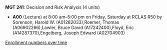 **MGT 241**: Decision and Risk Analysis (4 units)

- **A00** (Lecture) at 8:00 am–5:00 pm on Friday, Saturday at RCLAS R50 by Sorenson, Harold W. (A01282033),Roemer, Thomas (A06902266),Lawler, Bruce David (A17242400),Floyd, Eric (A14287370),Engelberg, Joseph Edward (A02704903)

[Enrollment numbers over time](./MGT241.tsv)
